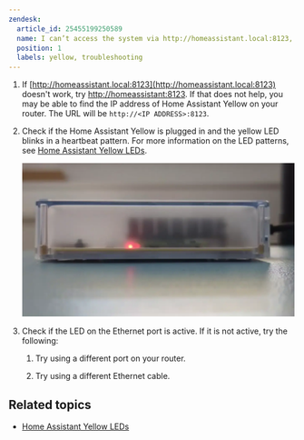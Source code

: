 ```yaml
---
zendesk:
  article_id: 25455199250589
  name: I can’t access the system via http://homeassistant.local:8123, what can I do?
  position: 1
  labels: yellow, troubleshooting
---
```


1. If [http://homeassistant.local:8123](http://homeassistant.local:8123) doesn't work, try [http://homeassistant:8123](http://homeassistant:8123). If that does not help, you may be able to find the IP address of Home Assistant Yellow on your router. The URL will be `http://<IP ADDRESS>:8123`.

2. Check if the Home Assistant Yellow is plugged in and the yellow LED blinks in a heartbeat pattern. For more information on the LED patterns, see [Home Assistant Yellow LEDs](/hc/en-us/articles/25410366475165-About-the-LEDs).

    ![Clip showing the yellow LED blinking in a heartbeat pattern](/static/img/yellow/yellow_heartbeat_yellow_led.webp)

3. Check if the LED on the Ethernet port is active. If it is not active, try the following:

   1. Try using a different port on your router.

   2. Try using a different Ethernet cable.

## Related topics

- [Home Assistant Yellow LEDs](/hc/en-us/articles/25410366475165)